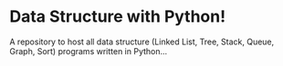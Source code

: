# Data Structure with Python!
A repository to host all data structure (Linked List, Tree, Stack, Queue, Graph, Sort) programs written in Python...